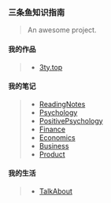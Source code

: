 ### 三条鱼知识指南

> An awesome project.

#### 我的作品 
> * [3ty.top](https://3ty.top/#/)


#### 我的笔记
> * [ReadingNotes](https://3ty.top/notes/ReadingNotes/#/)
> * [Psychology](https://3ty.top/notes/Psychology/#/)
> * [PositivePsychology](https://3ty.top/notes/PositivePsychology/#/)
> * [Finance](https://3ty.top/notes/Finance/#/)
> * [Economics](https://3ty.top/notes/Economics/#/)
> * [Business](https://3ty.top/notes/Business/#/)
> * [Product](https://3ty.top/notes/Product/#/)

#### 我的生活
> * [TalkAbout](https://3ty.top/life/TalkAbout/#/)













